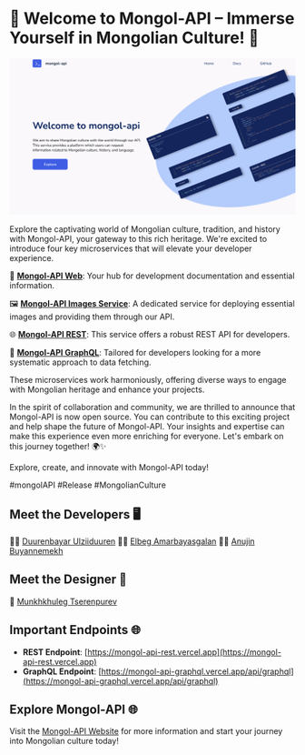 # 🚀 Welcome to Mongol-API – Immerse Yourself in Mongolian Culture! 🌟

<img src="api.png" alt ="mongol-api"/>

Explore the captivating world of Mongolian culture, tradition, and history with Mongol-API, your gateway to this rich heritage. We're excited to introduce four key microservices that will elevate your developer experience.

🔗 **[Mongol-API Web](https://mongol-api.vercel.app/)**: Your hub for development documentation and essential information.

🖼️ **[Mongol-API Images Service](https://image-service-kappa.vercel.app)**: A dedicated service for deploying essential images and providing them through our API.

🌐 **[Mongol-API REST](https://mongol-api-rest.vercel.app)**: This service offers a robust REST API for developers.

🚀 **[Mongol-API GraphQL](https://mongol-api-graphql.vercel.app/api/graphql)**: Tailored for developers looking for a more systematic approach to data fetching.

These microservices work harmoniously, offering diverse ways to engage with Mongolian heritage and enhance your projects.

In the spirit of collaboration and community, we are thrilled to announce that Mongol-API is now open source. You can contribute to this exciting project and help shape the future of Mongol-API. Your insights and expertise can make this experience even more enriching for everyone. Let's embark on this journey together! 🌍✨

Explore, create, and innovate with Mongol-API today!

#mongolAPI #Release #MongolianCulture

## Meet the Developers 🖥️

👨‍💻 [Duurenbayar Ulziiduuren](https://www.linkedin.com/in/duuree)
👨‍💻 [Elbeg Amarbayasgalan](https://www.linkedin.com/in/elbeg-amar)
👩‍💻 [Anujin Buyannemekh](https://www.linkedin.com/in/anujinb)

## Meet the Designer 🎨

🎨 [Munkhkhuleg Tserenpurev](https://www.linkedin.com/in/munkhkhuleg-tserenpurev)

## Important Endpoints 🌐

- **REST Endpoint**: [https://mongol-api-rest.vercel.app](https://mongol-api-rest.vercel.app)
- **GraphQL Endpoint**: [https://mongol-api-graphql.vercel.app/api/graphql](https://mongol-api-graphql.vercel.app/api/graphql)

## Explore Mongol-API 🌐

Visit the [Mongol-API Website](https://mongol-api.vercel.app) for more information and start your journey into Mongolian culture today!
